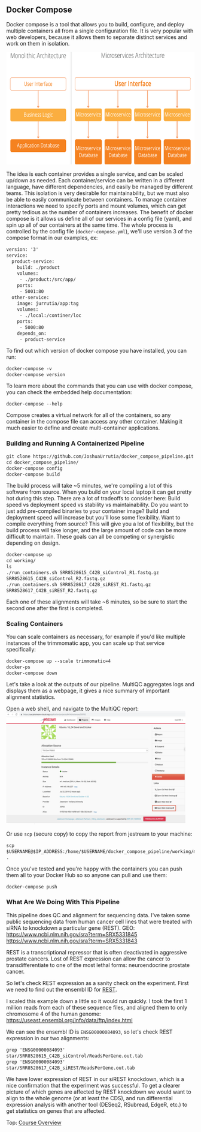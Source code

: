 ## Docker Compose
Docker compose is a tool that allows you to build, configure, and deploy
multiple containers all from a single configuration file. It is very popular
with web developers, because it allows them to separate distinct services and
work on them in isolation.

<img src="../../resources/microservice.svg" height="300">

The idea is each container provides a single service, and can be scaled up/down
as needed. Each container/service can be written in a different language, have different
dependencies, and easily be managed by different teams. This isolation is very
desirable for maintainability, but we must also be able to easily communicate between containers.
To manage container interactions we need to specify ports and mount volumes, which
can get pretty tedious as the number of containers increases. The benefit of
docker compose is it allows us define all of our services in a config file (yaml),
and spin up all of our containers at the same time.
The whole process is controlled by the config file (`docker-compose.yml`),
we'll use version 3 of the compose format in our examples, ex:

```
version: '3'
service:
  product-service:
    build: ./product
    volumes:
     - ./product:/src/app/
    ports:
     - 5001:80
  other-service:
    image: jurrutia/app:tag
    volumes:
     - ./local:/continer/loc
    ports:
     - 5000:80
    depends_on:
     - product-service
```

To find out which version of docker compose you have installed, you can run:
```
docker-compose -v
docker-compose version
```
To learn more about the commands that you can use with docker compose, you can
check the embedded help documentation:

```
docker-compose --help
```

Compose creates a virtual network for all of the containers, so any container
in the compose file can access any other container. Making it much easier to
define and create multi-container applications.

### Building and Running A Containerized Pipeline

```
git clone https://github.com/JoshuaUrrutia/docker_compose_pipeline.git
cd docker_compose_pipeline/
docker-compose config
docker-compose build
```
<!-- *Big pause (5 min)* Talk about tradeoffs here. -->
The build process will take ~5 minutes, we're compiling a lot of this software from
source. When you build on your local laptop it can get pretty hot during this step.
There are a lot of tradeoffs to consider here:
Build speed vs deployment speed vs stability vs maintainability. Do you want to just
add pre-compiled binaries to your container image? Build and deployment speed will increase
but you'll lose some flexibility. Want to compile everything from source? This will
give you a lot of flexibility, but the build process will take longer, and the large
amount of code can be more difficult to maintain.
These goals can all be competing or synergistic depending on design.


```
docker-compose up
cd working/
ls
./run_containers.sh SRR8528615_C42B_siControl_R1.fastq.gz SRR8528615_C42B_siControl_R2.fastq.gz
./run_containers.sh SRR8528617_C42B_siREST_R1.fastq.gz SRR8528617_C42B_siREST_R2.fastq.gz
```
Each one of these alignments will take ~6 minutes, so be sure to start the second one
after the first is completed.
<!-- *6 min *m1.medium (CPU: 6, Mem: 16 GB, Disk: 60 GB) -->

### Scaling Containers
You can scale containers as necessary, for example if you'd like multiple instances of
the trimmomatic app, you can scale up that service specifically:

```
docker-compose up --scale trimmomatic=4
docker-ps
docker-compose down
```
Let's take a look at the outputs of our pipeline. MultiQC aggregates logs and displays
them as a webpage, it gives a nice summary of important alignment statistics.

Open a web shell, and navigate to the MultiQC report:
<img src="../../resources/web_desktop.png" height="300" >

Or use `scp` (secure copy) to copy the report from jestream to your machine:
```
scp $USERNAME@$IP_ADDRESS:/home/$USERNAME/docker_compose_pipeline/working/multiqc/multiqc_report_1.html .
```

Once you've tested and you're happy with the containers you can push them all to your Docker Hub so
so anyone can pull and use them:
```
docker-compose push
```

### What Are We Doing With This Pipeline
This pipeline does QC and alignment for sequencing data.
I've taken some public sequencing data from human cancer cell lines that were
treated with siRNA to knockdown a particular gene (REST).
GEO:
<https://www.ncbi.nlm.nih.gov/sra?term=SRX5331845>
<https://www.ncbi.nlm.nih.gov/sra?term=SRX5331843>

REST is a transcriptional repressor that is often deactivated in aggressive prostate cancers.
Lost of REST expression can allow the cancer to transdifferentiate to one of the most
lethal forms: neuroendocrine prostate cancer.

So let's check REST expression as a sanity check on the experiment.
First we need to find out the ensembl ID for
[REST](https://useast.ensembl.org/Homo_sapiens/Gene/Summary?db=core;g=ENSG00000084093;r=4:56907876-56966678).

I scaled this example down a little so it would run quickly. I took the first 1 million
reads from each of these sequence files, and aligned them to only chromosome 4 of the human genome:
<https://useast.ensembl.org/info/data/ftp/index.html>

We can see the ensembl ID is `ENSG00000084093`, so let's check REST expression
in our two alignments:
```
grep 'ENSG00000084093' star/SRR8528615_C42B_siControl/ReadsPerGene.out.tab
grep 'ENSG00000084093' star/SRR8528617_C42B_siREST/ReadsPerGene.out.tab
```

We have lower expression of REST in our siREST knockdown, which is a nice confirmation
that the experiment was successful. To get a clearer picture of which genes are
affected by REST knockdown we would want to align to the whole genome (or at least
the CDS), and run differential expression analysis with another tool (DESeq2,
RSubread, EdgeR, etc.) to get statistics on genes that are affected.

Top: [Course Overview](../../index.md)
